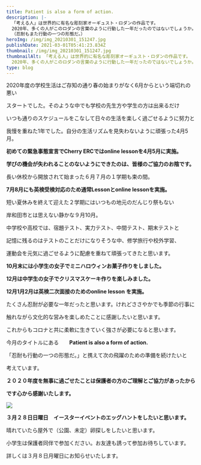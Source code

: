 ```yaml
---
title: Patient is also a form of action.
description: |-
  「考える人」は世界的に有名な彫刻家オーギュスト・ロダンの作品です。
  2020年、多くの人がこのロダンの言葉のように行動した一年だったのではないでしょうか。
  （忍耐もまた行動の一つの形態だ。）
heroImg: /img/img_20210301_151247.jpg
publishDate: 2021-03-01T05:41:23.834Z
thumbnail: /img/img_20210301_151247.jpg
thumbnailAlt: 「考える人」は世界的に有名な彫刻家オーギュスト・ロダンの作品です。
  2020年、多くの人がこのロダンの言葉のように行動した一年だったのではないでしょうか。 （忍耐もまた行動の一つの形態だ。）
type: blog
---
```

2020年度の学校生活はご存知の通り春の始まりがなく6月からという端切れの悪い

スタートでした。そのような中でも学校の先生方や学生の方は出来るだけ

いつも通りのスケジュールをこなして日々の生活を楽しく過ごせるように努力と

我慢を重ねた1年でした。自分の生活リズムを見失わないように頑張った4月5月。

**初めての緊急事態宣言でCherry ERCではonline lessonを4月5月に実施。**

**学びの機会が失われることのないようにできたのは、皆様のご協力のお陰です。**

長い休校から開放されて始まった６月７月の１学期も束の間。

**7月8月にも英検受検対応のため通常Lessonとonline lessonを実施。**

短い夏休みを終えて迎えた２学期にはいつもの地元のだんじり祭もない

岸和田市とは思えない静かな９月10月。

中学校や高校では、宿題テスト、実力テスト、中間テスト、期末テストと

記憶に残るのはテストのことだけになりそうな中、修学旅行や校外学習、

運動会を元気に過ごせるように配慮を重ねて頑張ってきたと思います。

**10月末には小学生の女子でミニハロウィンお菓子作りをしました。**

**12月は中学生の女子でクリスマスケーキ作りを楽しみました。**

**12月1月2月は英検二次面接のためのonline lesson を実施。**

たくさん忍耐が必要な一年だったと思います。けれどささやかでも季節の行事に

触れながら文化的な営みを楽しめたことに感謝したいと思います。

これからもコロナと共に柔軟に生きていく強さが必要になると思います。

今月のタイトルにある　　**Patient is also a form of action.**

「忍耐も行動の一つの形態だ。」と携えて次の飛躍のための準備を続けたいと

考えています。

**２０２０年度を無事に過ごせたことは保護者の方のご理解とご協力があったから**

**です心から感謝いたします。**

![](/img/img_20210301_151156.jpg)

**３月２８日日曜日　イースターイベントのエッグハントをしたいと思います。**

晴れていたら屋外で（公園、未定）卵探しをしたいと思います。

小学生は保護者同伴で参加ください。お友達も誘って参加お待ちしています。

詳しくは３月８日月曜日にお知らせいたします。